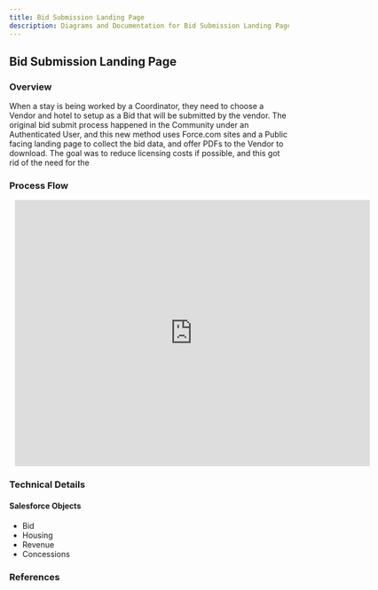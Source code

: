 ```yaml
---
title: Bid Submission Landing Page
description: Diagrams and Documentation for Bid Submission Landing Page.
---
```


## Bid Submission Landing Page

### Overview
When a stay is being worked by a Coordinator, they need to choose a Vendor and hotel to setup as a Bid that will be submitted by the vendor.  The original bid submit process happened in the Community under an Authenticated User, and this new method uses Force.com sites and a Public facing landing page to collect the bid data, and offer PDFs to the Vendor to download.  The goal was to reduce licensing costs if possible, and this got rid of the need for the 
### Process Flow
<div style="width: 640px; height: 480px; margin: 10px; position: relative;"><iframe allowfullscreen frameborder="0" style="width:640px; height:480px" src="https://lucid.app/documents/embeddedchart/f45d427d-740d-4241-9c5c-e670d8aeb3b1" id="R8wNAV.UpBU-"></iframe></div>

### Technical Details
#### Salesforce Objects
- Bid
- Housing
- Revenue
- Concessions

### References